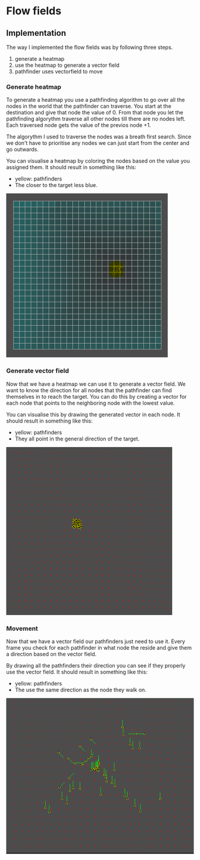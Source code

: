 # Flow fields

## Implementation
The way I implemented the flow fields was by following three steps.
1. generate a heatmap
1. use the heatmap to generate a vector field
1. pathfinder uses vectorfield to move

### Generate heatmap
To generate a heatmap you use a pathfinding algorithm to go over all the nodes in the world that the pathfinder can traverse.
You start at the destination and give that node the value of 0.
From that node you let the pathfinding algorythm traverse all other nodes till there are no nodes left. 
Each traversed node gets the value of the previos node +1.

The algorythm I used to traverse the nodes was a breath first search.
Since we don't have to prioritise any nodes we can just start from the center and go outwards.

You can visualise a heatmap by coloring the nodes based on the value you assigned them. 
It should result in something like this:
 - yellow: pathfinders
 - The closer to the target less blue.

![](Images/Heatmap.PNG)

### Generate vector field 
Now that we have a heatmap we can use it to generate a vector field.
We want to know the direction for all nodes that the pathfinder can find themselves in to reach the target.
You can do this by creating a vector for each node that points to the neighboring node with the lowest value.

You can visualise this by drawing the generated vector in each node.
It should result in something like this:
 - yellow: pathfinders
 - They all point in the general direction of the target.
 
 ![](Images/VectorField.PNG)

### Movement
Now that we have a vector field our pathfinders just need to use it.
Every frame you check for each pathfinder in what node the reside and give them a direction based on the vector field. 

By drawing all the pathfinders their direction you can see if they properly use the vector field.
It should result in something like this:
 - yellow: pathfinders
 - The use the same direction as the node they walk on.
 
![](Images/PathfindersUseVectorField.PNG)
